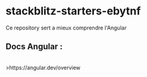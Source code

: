# stackblitz-starters-ebytnf

Ce repository sert a mieux comprendre l'Angular 
<br>
## Docs Angular : 
<br>
>https://angular.dev/overview
 
 
